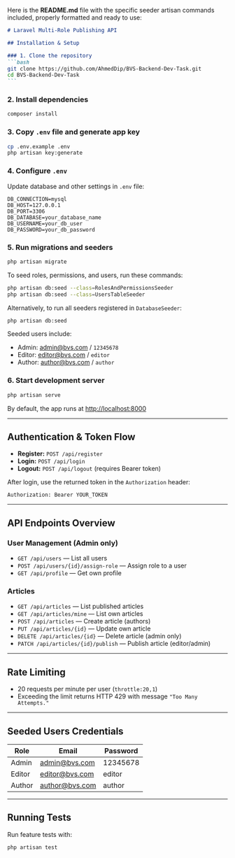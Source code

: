 Here is the **README.md** file with the specific seeder artisan commands included, properly formatted and ready to use:

````markdown
# Laravel Multi-Role Publishing API

## Installation & Setup

### 1. Clone the repository
```bash
git clone https://github.com/AhmedDip/BVS-Backend-Dev-Task.git
cd BVS-Backend-Dev-Task
```
````

### 2. Install dependencies

```bash
composer install
```

### 3. Copy `.env` file and generate app key

```bash
cp .env.example .env
php artisan key:generate
```

### 4. Configure `.env`

Update database and other settings in `.env` file:

```
DB_CONNECTION=mysql
DB_HOST=127.0.0.1
DB_PORT=3306
DB_DATABASE=your_database_name
DB_USERNAME=your_db_user
DB_PASSWORD=your_db_password
```

### 5. Run migrations and seeders

```bash
php artisan migrate
```

To seed roles, permissions, and users, run these commands:

```bash
php artisan db:seed --class=RolesAndPermissionsSeeder
php artisan db:seed --class=UsersTableSeeder
```

Alternatively, to run all seeders registered in `DatabaseSeeder`:

```bash
php artisan db:seed
```

Seeded users include:

* Admin: [admin@bvs.com](mailto:admin@bvs.com) / `12345678`
* Editor: [editor@bvs.com](mailto:editor@bvs.com) / `editor`
* Author: [author@bvs.com](mailto:author@bvs.com) / `author`

### 6. Start development server

```bash
php artisan serve
```

By default, the app runs at [http://localhost:8000](http://localhost:8000)

---

## Authentication & Token Flow

* **Register:** `POST /api/register`
* **Login:** `POST /api/login`
* **Logout:** `POST /api/logout` (requires Bearer token)

After login, use the returned token in the `Authorization` header:

```
Authorization: Bearer YOUR_TOKEN
```

---

## API Endpoints Overview

### User Management (Admin only)

* `GET /api/users` — List all users
* `POST /api/users/{id}/assign-role` — Assign role to a user
* `GET /api/profile` — Get own profile

### Articles

* `GET /api/articles` — List published articles
* `GET /api/articles/mine` — List own articles
* `POST /api/articles` — Create article (authors)
* `PUT /api/articles/{id}` — Update own article
* `DELETE /api/articles/{id}` — Delete article (admin only)
* `PATCH /api/articles/{id}/publish` — Publish article (editor/admin)

---

## Rate Limiting

* 20 requests per minute per user (`throttle:20,1`)
* Exceeding the limit returns HTTP 429 with message `"Too Many Attempts."`

---

## Seeded Users Credentials

| Role   | Email                                   | Password |
| ------ | --------------------------------------- | -------- |
| Admin  | [admin@bvs.com](mailto:admin@bvs.com)   | 12345678 |
| Editor | [editor@bvs.com](mailto:editor@bvs.com) | editor   |
| Author | [author@bvs.com](mailto:author@bvs.com) | author   |

---

## Running Tests

Run feature tests with:

```bash
php artisan test
```


